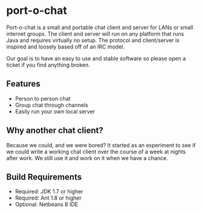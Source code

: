 # port-o-chat
Port-o-chat is a small and portable chat client and server for LANs or small internet groups. The client and server will run on any platform that runs Java and requires virtually no setup. The protocol and client/server is inspired and loosely based off of an IRC model.

Our goal is to have an easy to use and stable software so please open a ticket if you find anything broken.

## Features

* Person to person chat
* Group chat through channels
* Easily run your own local server 

## Why another chat client?

Because we could, and we were bored? It started as an experiment to see if we could write a working chat client over the course of a week at nights after work. We still use it and work on it when we have a chance. 

## Build Requirements
* Required: JDK 1.7 or higher
* Required: Ant 1.8 or higher
* Optional: Netbeans 8 IDE
